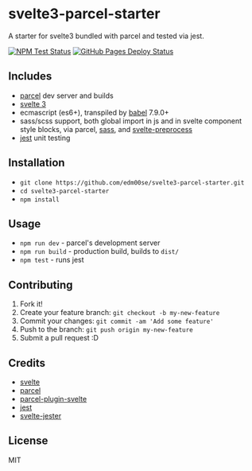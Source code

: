 # svelte3-parcel-starter

A starter for svelte3 bundled with parcel and tested via jest.

[![NPM Test Status](https://github.com/edm00se/svelte3-parcel-starter/workflows/Node.js%20Testing/badge.svg)](https://github.com/edm00se/svelte3-parcel-starter/actions?workflow=Node.js+Testing) [![GitHub Pages Deploy Status](https://github.com/edm00se/svelte3-parcel-starter/workflows/Deploy%20to%20GitHub%20Pages/badge.svg)](https://github.com/edm00se/svelte3-parcel-starter/actions?workflow=Deploy+to+GitHub+Pages)

## Includes

- [parcel](https://parceljs.org/) dev server and builds
- [svelte 3](https://svelte.dev/)
- ecmascript (es6+), transpiled by [babel](https://babeljs.io/) 7.9.0+
- sass/scss support, both global import in js and in svelte component style blocks, via parcel, [sass](https://github.com/sass/dart-sass), and [svelte-preprocess](https://github.com/sveltejs/svelte-preprocess)
- [jest](https://jestjs.io/) unit testing

## Installation

- `git clone https://github.com/edm00se/svelte3-parcel-starter.git`
- `cd svelte3-parcel-starter`
- `npm install`

## Usage

- `npm run dev` - parcel's development server
- `npm run build` - production build, builds to `dist/`
- `npm test` - runs jest

## Contributing

1. Fork it!
2. Create your feature branch: `git checkout -b my-new-feature`
3. Commit your changes: `git commit -am 'Add some feature'`
4. Push to the branch: `git push origin my-new-feature`
5. Submit a pull request :D

## Credits

- [svelte](https://svelte.dev/)
- [parcel](https://parceljs.org/)
- [parcel-plugin-svelte](https://github.com/DeMoorJasper/parcel-plugin-svelte/)
- [jest](https://jestjs.io/)
- [svelte-jester](https://github.com/mihar-22/svelte-jester)

## License

MIT
